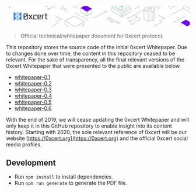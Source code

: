 <img src="assets/cover.png" />

> Official technical/whitepaper document for 0xcert protocol.

This repository stores the source code of the initial 0xcert Whitepaper. Due to changes done over time, the content in this repository ceased to be relevant. For the sake of transparency, all the final relevant versions of the 0xcert Whitepaper that were presented to the public are available below.

* [whitepaper-0.1](whitepaper-0.1.pdf)
* [whitepaper-0.2](whitepaper-0.2.pdf)
* [whitepaper-0.3](whitepaper-0.3.pdf)
* [whitepaper-0.4](whitepaper-0.4.pdf)
* [whitepaper-0.5](whitepaper-0.5.pdf)
* [whitepaper-0.6](whitepaper-0.6.pdf)

With the end of 2019, we will cease updating the 0xcert Whitepaper and will only keep it in this GitHub repository to enable insight into its content history. Starting with 2020, the sole relevant reference of 0xcert will be our website [https://0xcert.org](https://0xcert.org) and the official 0xcert social media profiles.

## Development

* Run `npm install` to install dependencies.
* Run `npm run generate` to generate the PDF file.
